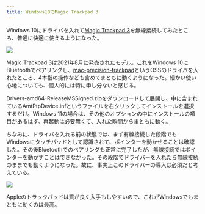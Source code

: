 ```yaml
---
title: Windows10でMagic Trackpad 3
---
```

Windows 10にドライバを入れて[Magic Trackpad 3](https://www.amazon.co.jp/dp/B09BTT6FJ9)を無線接続してみたところ、普通に快適に使えるようになった。

![](https://lh3.googleusercontent.com/docs/ADP-6oGjCT3X6UYO8tgRNu5v1kBqc6OhslHTnN_GzXJONGQF9y7l1ph1MCRnSKKN5JR8kgFHgPpEbsYB1rRjsFl_HCdqTmedk7UlqrDFmrUOMl8beq22PcDmeObIyOgzx3P5ZFKK0KUquEDBG9f2GgBMvW6ZY8IX9GCMJE0QqytSPg9ykHF60N1VeieDyIJxtA9a6VX6omULpupRe8ANzQvo18gRWw40HY29HvPG5CI1OWWSi-hNhMmzD9tDGPrIQpHHf-ZCEzVYjghvcpqWcdkz1iM2x1GOlqQzaBIxC0KCbGLSjtZMAWE6WTiQCPa3FnKyrRLaFVyp7VpqfrIdEOdWJZ1SYv1MMUMcarmmE80BYHuHLHbDJxUwOtiFO8l0ThW0dXQ_QWOjWxwyCZRNDcPtvKTQE5ch0Llbh9TzEs1fFqRr7SYwnldT8_Jz6CMdg1qpCBuAh-dmowzpUHVso1-N3_HF9UPgJkNdsc70l_AgQW7E5kPdB3hSarM1YQCyATl1gTKBXCON1SpzzqVHCrQbJ3MAVf02zGPchYUP3-e0AMSzMrJTUQa4Nh04NMwlJSWKbdCT7LjN5xEUHmAXbDseyZEWiLMohrVM6F5to8ANqaGvmZ_Xs8TQfxx3LF8UVCEUg1HAMnwVeBCYXJgRkdJOA88JUQBlbq3VklnQn5WF5XxTF8Br9HaqdzAQfb47gEl-8xyaZwgmPvUvn-Z5b4-To48eQezf52zHI_k_oPsQhgVDClxpnLh7qZDJMjn3M9ranFbpRmIX55r5d8QgFWronVs6owRucrjM-uC44IeIuRlSbR58B1kQooWcokWaJr1EjDuCKuaDZsTAq9GzBXP2Ry7Oqhi45GdAp2i9qczx-RUJxOZ2MMyeS4biWv-ulgAvA9cr_GCxEEqVF8PHBxZ54koIH1zgb49Xvan8jXllSmZZeX2Uh-JmnarFVZ26xii9DgaO8wEtHYt4PqmR67fAbbRzkR-KVHD0BM__wTty6ar4AVjriwv9CL9_FhDNJp4ANRsqV-ThaM7GpSd1sD6PlP8z3T5sUAfjjHmD7i4j5llaKTYbpmMHO-sXoiZVBj68A89cDUghuVv9x5HXDVIUP2JBV4GVJt2kvzdJ29WTVcP-FGTm3ygLhDQmKzDUgw45V3vSyPSvS_R6WdfwlQUAfHzr5oKblUgcMlR87He3dj-PfTw_-gHXrXbBXp4vc-nfeay0_HOJeaCkeMu1Om1461YZ8wROrVUEkbfYYfd0f65OU-bWUw)

Magic Trackpad 3は2021年8月に発売されたモデル。これをWindows 10にBluetoothでペアリングし、[mac-precision-trackpad](https://github.com/imbushuo/mac-precision-touchpad)というOSSのドライバを入れたところ、4本指の操作なども含めてまともに動くようになった。細かい使い心地についても、個人的には特に申し分ないと感じる。

Drivers-amd64-ReleaseMSSigned.zipをダウンロードして展開し、中に含まれているAmtPtpDevice.infというファイルを右クリックしてインストールを選択するだけ。Windows 11の場合は、その他のオプションの中にインストールの項目があるはず。再起動は必要無くて、入れた瞬間からまともに動く。

ちなみに、ドライバを入れる前の状態では、まず有線接続した段階でもWindowsにタッチパッドとして認識されて、ポインターを動かせることは確認した。その後Bluetoothでのペアリングも正常に完了したが、無線接続ではポインターを動かすことはできなかった。その段階でドライバーを入れたら無線接続のままでも動くようになった。故に、事実上このドライバーの導入は必須だと考えている。

![](https://lh3.googleusercontent.com/docs/ADP-6oGiPIFprpHsnAO5-h8IZgMvc-V3w1cUvYLDzi43gbO2-trHtFfvrgf05oNbEf64SwrULpjmrnK2oMWYVyZMPMxZ2v9gQRh1CxqWdncfk8EGUhOflprhM6tRXJhn_utKAveUgAXp92TezLyWmmswj5eU8YLhZTachTJ2NzUV15Udkc8Tc4miC4H8HneK0bCFgrap7GJpNsJWt-HxNlMrVbqA1_Yy-weJMQp4rKGg-CljydpWb3LvDVrdY3SBrHggrXfn5v_odWUx0jidJ3OGgAZBWKn_sOUWoXfO-h6NsDlYlPLEPgPUIK0xz5Pd6qsu-ilIUV7x0o0aWNOxKXXEgX1BYwmKmK5yareYi5quzfdyvHZ-Jd_UctZO2obb0gmGHP6cI-OrC3cun6Co4QD4JEJUjAjdENXDNGwxgR7oqzjHNMp_romxgB5y4JTu70Kwxub1V24i0wYJ34IFevRkukB1yDl19GT0Obrm-np0E5Egdy2JMDLQuBx5Pa1V2RCMsXjufCNiMhZLCeUbos98VM-PgE1pqpG7LpnGCNcXj3CeZksSSj-bt35FNIJgBgdPKYL4iMo0eYXInnEpDcOKMTe6VNB1W5DbBxeD97Q570B2RvuOqeje7uCKOLKcbZSr0AOFzGqXekhbY-wxIn_H6jj0V1P1AOqyOUUzqlqtIeqS2MDsKb4EZ5IFH04luAVkLhTru0vLfKxAlOC_RQumRmJn8ZtuMSNaV4MPtjvhYw4HiNtEnboJucLv-AvmNv-5fjzwxAg3HpOHiApGO_xoaDGM_YWydNeBRiCSkrAaS5XIxQHwMwwgNew65jJXVYKf3HZvkcd3lm7QpQU3sqoIm6lKhy4a7cbIvbST2TIgUFvsDDqr22agxgYh930Afnbmu5CVhkjU4ahjZFb-4YtnF7d76VZTKJfF50KzPTPbYrsiTDE3J-wFYbGkdVJbnHi_es3kcaeZL-MF1mUULvWyCqNCJ8qdh7K9N6juaB-pi4fvfLwyczPYq-zclvMLsCSUvBOjm5xj6a-6zrhisUjmgBlpQz_4U1H6uzgySQwSt-FQfIVzjCsjgVB_YRwHkw4J6ycy-22gSQU4cBL2krdLrTzyLGTOGiwG6RT3lZREIx7ABYKhoAqUPgXXylJOWLpBLwR84xFN4q2H4Yz9QzDjzLNqUkiz6A6_PgtRX21ichSoNAFnCCWFlyNJXAaIj1Ot4-GpHPDTGKV7rxUgdRmtH4-oM6_Glkm70YcrcM3tabMPHKMxuw)

Appleのトラックパッドは質が良く入手もしやすいので、これがWindowsでもまともに動くのは最高。
